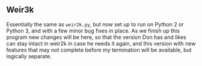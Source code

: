 Weir3k
----


Essentially the same as `weir2k.py`, but now set up to run on Python 2 or Python 3, and with a few minor bug fixes in place. As we finish up this program new changes will be here, so that the version Don has and likes can stay intact in weir2k in case he needs it again, and this version with new features that may not complete before my termination will be available, but logically separate.

